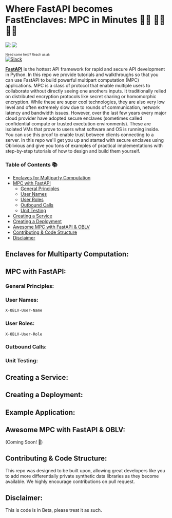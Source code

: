 # Where FastAPI becomes FastEnclaves: MPC in Minutes 🦹‍♀️ 🦸‍♂️ 👩‍🚀 

[![](https://img.shields.io/badge/-OBLV:_Made%20for%20Enclaves-93228f?style=for-the-badge&logo=data%3Aimage%2Fpng%3Bbase64%2CiVBORw0KGgoAAAANSUhEUgAAACAAAAAgCAQAAADZc7J%2FAAAABGdBTUEAALGPC%2FxhBQAAACBjSFJNAAB6JgAAgIQAAPoAAACA6AAAdTAAAOpgAAA6mAAAF3CculE8AAAAAmJLR0QA%2F4ePzL8AAAAJcEhZcwAADsMAAA7DAcdvqGQAAAAHdElNRQfmBRQLNCJ5TUB1AAACu0lEQVRIx42VTWhdVRDHf7mxJe%2BlTWqVSlKJbZCGIib1iSGLbCq4aKkQlJagATdulFKEQMStduHGEHCRViW6EVwJQhBCqaYgih8YkxQhUluhxGIDMU2TmPhe%2BnNx7n339eV9OHcxd2bO%2F3%2FnnJkzt4EKYiunOE43h9gHrPAHs3zNZMMq9cWjfuyGlWTDCbtqg7OOmbeW5B01Uw3e7g%2F%2BH5mxoxI855%2Fpmiu%2BYa8PibjfPof9xntpeNFcOfzRFP65T0qF55iTKcVtj5TCM34f%2FHc8LeIuB%2FzAb73mb172XZ%2BOSV72bkJx1WxKMBZ8S%2FaIeMrfd2x8Oo4943LiOp8WLq%2B6aZ%2BII6W7LZEtXxGx363gWLc9EHwS7GERB2sc%2F7ZnRHwrcVwEbAlts%2BADYrN%2F1azgigfEXV5Lctgb8TwZgPcoAEMcqNlqrbwG5BkNZpaT%2BJHqv%2B4XcapuF03HvRE37MWIHoCfWQYgRz1pBWCZmWD2RBwCuApAEw%2FXJViI9a9BHY5oAbgNwO66cPgw1rfihKKg7wHwD9aBX%2BBy%2FFaIdcQqwIMA5FmqAZb3OVu04s3eibgBkNyM%2Barwm5zgHNtF%2B2hQ1yNmAfpoAuBSFfg0TzFVYmfoDS9z%2BFIoaGjSxyxUqP2PZsqu9lASOoMtrqv%2BZCTiZxUIesvgkTNJK%2B8BnAjWqyJ2uFIG39gxWl5PQuPhdLtCX655TMSBsm0UbL4Pngsp65ptSYFGg%2BeWT4j4Yjp3Ss4nPN3pfX07rXBTMtL%2B9gURO%2F3UzSLBcBE%2B6GrinC8ZaeBBF5PIF%2FHwarbf0z5nZzH1%2B4bq4%2BV9lnMpjX%2FniP0%2BYqONttnvm0mKCbzStfWI83XHgercjq8XKbKeT464iqz5TtVfW0zS7oUqJOuOFwtXlIaKJHs5ybP00EkrsMINfuErvmxY27n2P7cF8FI7UOqVAAAAJXRFWHRkYXRlOmNyZWF0ZQAyMDIyLTA1LTIwVDExOjUyOjM0KzAwOjAwh4HVcwAAACV0RVh0ZGF0ZTptb2RpZnkAMjAyMi0wNS0yMFQxMTo1MjozNCswMDowMPbcbc8AAAAZdEVYdFNvZnR3YXJlAHd3dy5pbmtzY2FwZS5vcmeb7jwaAAAAV3pUWHRSYXcgcHJvZmlsZSB0eXBlIGlwdGMAAHic4%2FIMCHFWKCjKT8vMSeVSAAMjCy5jCxMjE0uTFAMTIESANMNkAyOzVCDL2NTIxMzEHMQHy4BIoEouAOoXEXTyQjWVAAAAAElFTkSuQmCC)](https://oblivious.ai) [![](https://img.shields.io/badge/-FastAPI-1D9385?style=for-the-badge&logo=data%3Aimage%2Fpng%3Bbase64%2CiVBORw0KGgoAAAANSUhEUgAAACAAAAAgCAMAAABEpIrGAAABVlBMVEUAAAAAkpIGmIwFmYoFmYsFmYsFmYsFmIsGmosAnYkHmo0FmYwFmYsFmosHmIoAjo4FmYoFmYsGmYsAn4AFmYsFmIoAmY8Fl40EmYsGm4sAlYoFmYsFmYsGmIoFmYsFmYsFmYsGmIoFmYoFmYsFmYsFmYsFmYsFmYsGmYoAlZUIlo8GmYwFmYsAkpIFmYsEmYsJl44GmY4AnoYFmYsGmIsFmYsFmooGmosFmYsGmYtOt60Vn5Kz4NyN0cqy39skppr3%2FPuc19Go29f%2F%2F%2F%2BHzsc6r6T%2B%2F%2F9zxr6%2B5eFevbRTua9KtasJm43W7uw0rKFtw7t9ysJpwrkcopUSnpHo9vXX7%2ByIz8hMtqwfpJf1%2B%2Fqk2tX9%2Fv42raJnwbjy%2Bvmh2dP6%2Ff32%2B%2FshpZgXoJOEzcYrqZ3p9vUTn5FBsadrw7pVurDY7%2B1qwrpQt66Ay8TB5uKS0804rqOQZtRSAAAAOHRSTlMADlmbyur6mlgNJp31nCUJjPuKCNPHGTHjLhjQzIHzlvRXmevp%2BfiYVQwih8YH4uUbLRXBhsiXVsnIqF0AAAFRSURBVHjaVdLTop1BDAXgdWyb27bXrtvUtm3j%2FS%2Fanh%2FJzHc7CGFGRsfGJyYnJ8anpmeg1OzcPNX8wiJ8S8sr9EyursGxuM7YkJGNTaitCapjjG3v6PsJquMnqLZ3EVjbozl5imZ%2FCUeWaU6fOUvHQVDfCs05OU%2FH4S6AOZoLF%2BUSXQlgZJ7mssgVupIzGKW5KiLX6ElhjOr6DRG5SU8a41S35L%2FbdwJ3GdpAhrF790U9uM5QFjnGHop5xEjeLjx%2BIuoy9YKFeCrq2XPGsprk9Rd3Ai9F5BXVBqboGb4WefOWqoBpet6JyHuaIkpJuj6IfPxElSwBC3R9FvlCMwVgcZKOr%2FLtOlWujP9W6fguP2gqOLK2QfPzF021hsBuner3H6pGE5GdbWfrVb0F1e5oo%2Bz%2FXThqB0l6ct0afLuJJFUyXYZSpVShl83lsr3%2BoAT1D8WptzmcHWvkAAAAAElFTkSuQmCC)](https://fastapi.tiangolo.com/)

<sup><sub>Need some help? Reach us at:</sub></sup> </br>
[![Slack](https://img.shields.io/badge/Slack-4A154B?style=for-the-badge&logo=slack&logoColor=white)](https://oblivious-community.slack.com)

[**FastAPI**](https://fastapi.tiangolo.com/) is the hottest API framework for rapid and secure API development in Python. In this repo we provide tutorials and walkthroughs so that you can use FastAPI to build powerful multipart computation (MPC) applications. MPC is a class of protocol that enable multiple users to collaborate without directly seeing one anothers inputs. It traditionally relied on distributed encryption protocols like secret sharing or homomorphic encryption. While these are super cool technologies, they are also very low level and often extremely slow due to rounds of communication, network latency and bandwidth issues. However, over the last few years every major cloud provider have adopted secure enclaves (sometimes called confidential compute or trusted exectution environments). These are isolated VMs that prove to users what software and OS is running inside. You can use this proof to enable trust between clients connecting to a server. In this repo we'll get you up and started with secure enclaves using Oblivious and give you tons of examples of practical implementations with step-by-step tutorials of how to design and build them yourself.

### Table of Contents 📚
- [Enclaves for Multiparty Computation](#enclave-mpc)
- [MPC with FastAPI](#fastapi)
  - [General Principles](#principles)
  - [User Names](#users)
  - [User Roles](#roles)
  - [Outbound Calls](#outbound)
  - [Unit Testing](#tests)
- [Creating a Service](#service)
- [Creating a Deployment](#deploy)
- [Awesome MPC with FastAPI & OBLV](#awesome)
- [Contributing & Code Structure](#contribute)
- [Disclaimer](#disclaimer)

<a name="enclave-mpc"/>

## Enclaves for Multiparty Computation:

<a name="fastapi"/>

## MPC with FastAPI:

<a name="principles"/>

### General Principles:

<a name="users"/>

### User Names:

`X-OBLV-User-Name`

<a name="roles"/>

### User Roles:

`X-OBLV-User-Role`

<a name="outbound"/>

### Outbound Calls:


<a name="testing"/>

### Unit Testing:


<a name="service"/>

## Creating a Service:

<a name="deploy"/>

## Creating a Deployment:


<a name="example"/>

## Example Application:

<a name="awesome"/>

## Awesome MPC with FastAPI & OBLV:

(Coming Soon! 🙌)

<a name="contribute"/>

## Contributing & Code Structure:

This repo was designed to be built upon, allowing great developers like you to add more differentially private synthetic data libraries as they become available. We highly encourage contributions on pull request.

<a name="disclaimer"/>

## Disclaimer:

This is code is in Beta, please treat it as such.

